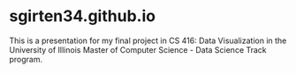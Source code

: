 # sgirten34.github.io

This is a presentation for my final project in CS 416: Data Visualization in the University of Illinois Master of Computer Science - Data Science Track program.  
